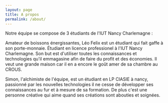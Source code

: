 ```yaml
---
layout: page
title: A propos
permalink: /about/
---
```


Notre équipe se compose de 3 étudiants de l'IUT Nancy Charlemagne :


<amp-img width="300" height="300" layout="responsive" src="{{site.url}}{{ site.leo }}"></amp-img>
<p>
Amateur de boissons énergissantes, Léo Felix est un étudiant qui fait gaffe à son porte-monnaie. Étudiant en licence professionel à l'IUT Nancy Charlemagne. Son but est d'utiliser toutes les connaissances et technologies qu'il emmagasine afin de faire du profit et des économies. Il veut une grande maison car il en a encore le goût amer de sa chambre au CROUS.  
</p>

<amp-img width="300" height="300" layout="responsive" src="{{site.url}}{{ site.simon }}"></amp-img>
<p>Simon, l'alchimiste de l'équipe, est un étudiant en LP CIASIE à nancy, passionné par les nouvelles technologies  il ne cesse de développer ses connaissances au fur et à mesure de sa formation. De plus c'est une personne créative qui aime quand ses créations sont abouties et soignées.</p>
